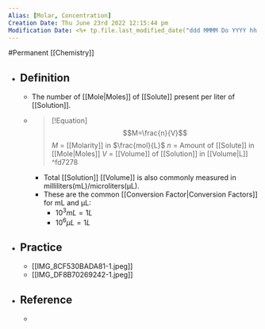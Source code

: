 ```yaml
---
Alias: [Molar, Concentration]
Creation Date: Thu June 23rd 2022 12:15:44 pm 
Modification Date: <%+ tp.file.last_modified_date("ddd MMMM Do YYYY hh:mm:ss a") %>
---
```

#Permanent [[Chemistry]]

- ## Definition
	- The number of [[Mole|Moles]] of [[Solute]] present per liter of [[Solution]].
  - > [!Equation]
	  > $$M=\frac{n}{V}$$
	  > $M$ = [[Molarity]] in $\frac{mol}{L}$
	  > $n$ = Amount of [[Solute]] in [[Mole|Moles]]
	  >  $V$ = [[Volume]] of [[Solution]] in [[Volume|L]] ^fd7278
	- Total [[Solution]] [[Volume]] is also commonly measured in milliliters(mL)/microliters(μL).
	- These are the common [[Conversion Factor|Conversion Factors]] for mL and μL:
		- $10^3mL=1L$
		- $10^6μL=1L$
- ## Practice
	- [[IMG_8CF530BADA81-1.jpeg]]
	- [[IMG_DF8B70269242-1.jpeg]]
- ## Reference
	- 